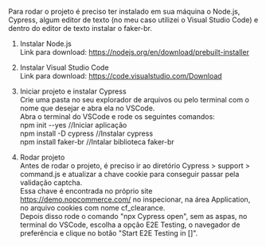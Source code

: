 Para rodar o projeto é preciso ter instalado em sua máquina o Node.js, Cypress, algum editor de texto (no meu caso utilizei o Visual Studio Code) e dentro do editor de texto instalar o faker-br.

1. Instalar Node.js <br>
Link para download: https://nodejs.org/en/download/prebuilt-installer

2. Instalar Visual Studio Code <br>
Link para download: https://code.visualstudio.com/Download

3. Iniciar projeto e instalar Cypress <br>
Crie uma pasta no seu explorador de arquivos ou pelo terminal com o nome que desejar e abra ela no VSCode.<br>
Abra o terminal do VSCode e rode os seguintes comandos:<br>
  npm init --yes //Iniciar aplicação<br>
  npm install -D cypress //Instalar cypress<br>
  npm install faker-br //Intalar biblioteca faker-br<br>

4. Rodar projeto <br>
Antes de rodar o projeto, é preciso ir ao diretório Cypress > support > command.js e atualizar a chave cookie para conseguir passar pela validação captcha.<br>
Essa chave é encontrada no próprio site https://demo.nopcommerce.com/ no inspecionar, na área Application, no arquivo cookies com nome cf_clearance.<br>
Depois disso rode o comando "npx Cypress open", sem as aspas, no terminal do VSCode, escolha a opção E2E Testing, o navegador de preferência e clique no botão "Start E2E Testing in []".
